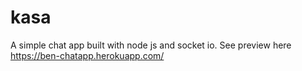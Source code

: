 # kasa
A simple chat app built with node js and socket io.
See preview here https://ben-chatapp.herokuapp.com/
